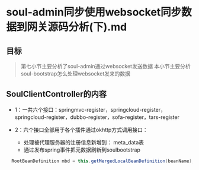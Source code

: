 # soul-admin同步使用websocket同步数据到网关源码分析(下).md

##  目标
> 第七小节主要分析了soul-admin通过websocket发送数据
> 本小节主要分析soul-bootstrap怎么处理websocket发来的数据



## SoulClientController的内容

*  1：一共六个接口：springmvc-register，springcloud-register，springcloud-register，dubbo-register，sofa-register，tars-register
    
*  2：六个接口全部用于各个插件通过okhttp方式调用接口：
    * 处理被代理服务器的注册信息新增到： meta_data表
    * 通过发布spring事件把元数据刷新到soulbootstrap

``` Java
  RootBeanDefinition mbd = this.getMergedLocalBeanDefinition(beanName);
``` 


